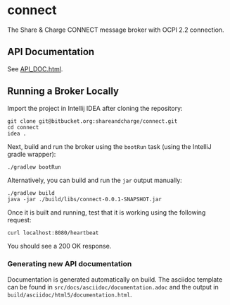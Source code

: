 # connect

The Share & Charge CONNECT message broker with OCPI 2.2 connection.

## API Documentation

See [API_DOC.html](./API_DOC.html).

## Running a Broker Locally

Import the project in Intellij IDEA after cloning the repository:

```
git clone git@bitbucket.org:shareandcharge/connect.git
cd connect
idea .
```

Next, build and run the broker using the `bootRun` task (using the IntelliJ gradle wrapper):

```
./gradlew bootRun
```

Alternatively, you can build and run the `jar` output manually:
```
./gradlew build
java -jar ./build/libs/connect-0.0.1-SNAPSHOT.jar
```

Once it is built and running, test that it is working using the following request:

```
curl localhost:8080/heartbeat
```

You should see a 200 OK response.


### Generating new API documentation

Documentation is generated automatically on build. The asciidoc template can be found in 
`src/docs/asciidoc/documentation.adoc` and the output in `build/asciidoc/html5/documentation.html`.
